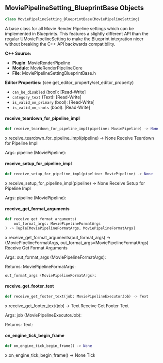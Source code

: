 ## MoviePipelineSetting_BlueprintBase Objects

```python
class MoviePipelineSetting_BlueprintBase(MoviePipelineSetting)
```

A base class for all Movie Render Pipeline settings which can be implemented in Blueprints. This features
a slightly different API than the regular UMoviePipelineSetting to make the Blueprint integration nicer
without breaking the C++ API backwards compatibility.

**C++ Source:**

- **Plugin**: MovieRenderPipeline
- **Module**: MovieRenderPipelineCore
- **File**: MoviePipelineSettingBlueprintBase.h

**Editor Properties:** (see get_editor_property/set_editor_property)

- ``can_be_disabled`` (bool):  [Read-Write]
- ``category_text`` (Text):  [Read-Write]
- ``is_valid_on_primary`` (bool):  [Read-Write]
- ``is_valid_on_shots`` (bool):  [Read-Write]

<a id="unreal.MoviePipelineSetting_BlueprintBase.receive_teardown_for_pipeline_impl"></a>

#### receive_teardown_for_pipeline_impl

```python
def receive_teardown_for_pipeline_impl(pipeline: MoviePipeline) -> None
```

x.receive_teardown_for_pipeline_impl(pipeline) -> None
Receive Teardown for Pipeline Impl

Args:
    pipeline (MoviePipeline):

<a id="unreal.MoviePipelineSetting_BlueprintBase.receive_setup_for_pipeline_impl"></a>

#### receive_setup_for_pipeline_impl

```python
def receive_setup_for_pipeline_impl(pipeline: MoviePipeline) -> None
```

x.receive_setup_for_pipeline_impl(pipeline) -> None
Receive Setup for Pipeline Impl

Args:
    pipeline (MoviePipeline):

<a id="unreal.MoviePipelineSetting_BlueprintBase.receive_get_format_arguments"></a>

#### receive_get_format_arguments

```python
def receive_get_format_arguments(
    out_format_args: MoviePipelineFormatArgs
) -> Tuple[MoviePipelineFormatArgs, MoviePipelineFormatArgs]
```

x.receive_get_format_arguments(out_format_args) -> (MoviePipelineFormatArgs, out_format_args=MoviePipelineFormatArgs)
Receive Get Format Arguments

Args:
    out_format_args (MoviePipelineFormatArgs): 

Returns:
    MoviePipelineFormatArgs: 

    out_format_args (MoviePipelineFormatArgs):

<a id="unreal.MoviePipelineSetting_BlueprintBase.receive_get_footer_text"></a>

#### receive_get_footer_text

```python
def receive_get_footer_text(job: MoviePipelineExecutorJob) -> Text
```

x.receive_get_footer_text(job) -> Text
Receive Get Footer Text

Args:
    job (MoviePipelineExecutorJob): 

Returns:
    Text:

<a id="unreal.MoviePipelineSetting_BlueprintBase.on_engine_tick_begin_frame"></a>

#### on_engine_tick_begin_frame

```python
def on_engine_tick_begin_frame() -> None
```

x.on_engine_tick_begin_frame() -> None
Tick

<a id="unreal.MoviePipelineViewFamilySetting"></a>